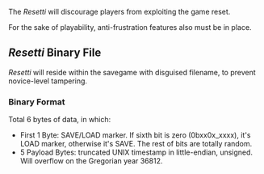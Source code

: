 The _Resetti_ will discourage players from exploiting the game reset.

For the sake of playability, anti-frustration features also must be in place.

## _Resetti_ Binary File

_Resetti_ will reside within the savegame with disguised filename, to prevent novice-level tampering.

### Binary Format

Total 6 bytes of data, in which:

- First 1 Byte: SAVE/LOAD marker. If sixth bit is zero (0bxx0x_xxxx), it's LOAD marker, otherwise it's SAVE. The rest of bits are totally random.
- 5 Payload Bytes: truncated UNIX timestamp in little-endian, unsigned. Will overflow on the Gregorian year 36812.
